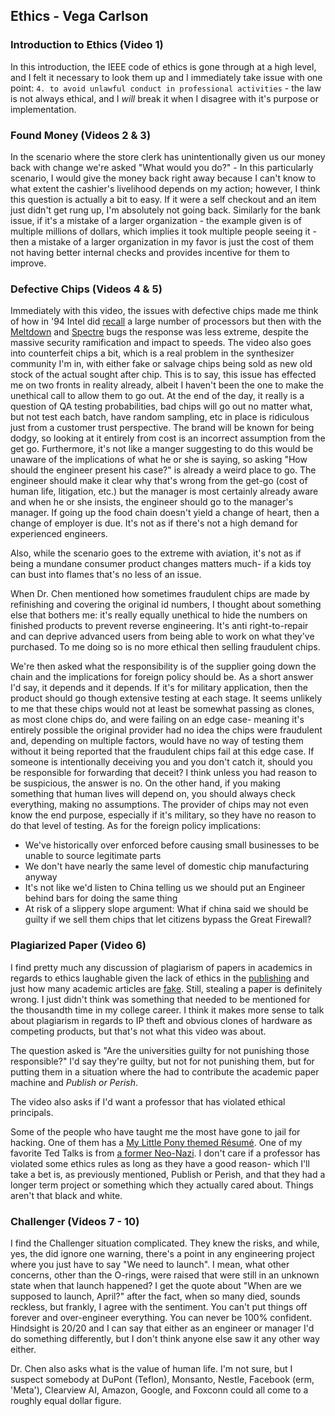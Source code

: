 ## Ethics - Vega Carlson

### Introduction to Ethics (Video 1)

In this introduction, the IEEE code of ethics is gone through at a high level, and I felt it necessary to look them up and I immediately take issue with one point: `4. to avoid unlawful conduct in professional activities` - the law is not always ethical, and I *will* break it when I disagree with it's purpose or implementation.

### Found Money (Videos 2 & 3)

In the scenario where the store clerk has unintentionally given us our money back with change we're asked "What would you do?" - In this particularly scenario, I would give the money back right away because I can't know to what extent the cashier's livelihood depends on my action; however, I think this question is actually a bit to easy. If it were a self checkout and an item just didn't get rung up, I'm absolutely not going back. Similarly for the bank issue, if it's a mistake of a larger organization - the example given is of multiple millions of dollars, which implies it took multiple people seeing it - then a mistake of a larger organization in my favor is just the cost of them not having better internal checks and provides incentive for them to improve.

### Defective Chips (Videos 4 & 5)

Immediately with this video, the issues with defective chips made me think of how in '94 Intel did [recall](https://en.wikipedia.org/wiki/Pentium_FDIV_bug#:~:text=In%20December%201994,%20Intel%20recalled,replacement%20of%20the%20flawed%20processors.%22) a large number of processors but then with the [Meltdown](https://en.wikipedia.org/wiki/Pentium_FDIV_bug#:~:text=In%20December%201994,%20Intel%20recalled,replacement%20of%20the%20flawed%20processors.%22) and [Spectre](https://en.wikipedia.org/wiki/Pentium_FDIV_bug#:~:text=In%20December%201994,%20Intel%20recalled,replacement%20of%20the%20flawed%20processors.%22) bugs the response was less extreme, despite the massive security ramification and impact to speeds. The video also goes into counterfeit chips a bit, which is a real problem in the synthesizer community I'm in, with either fake or salvage chips being sold as new old stock of the actual sought after chip. This is to say, this issue has effected me on two fronts in reality already, albeit I haven't been the one to make the unethical call to allow them to go out. At the end of the day, it really is a question of QA testing probabilities, bad chips will go out no matter what, but not test each batch, have random sampling, etc in place is ridiculous just from a customer trust perspective. The brand will be known for being dodgy, so looking at it entirely from cost is an incorrect assumption from the get go. Furthermore, it's not like a manger suggesting to do this would be unaware of the implications of what he or she is saying, so asking "How should the engineer present his case?" is already a weird place to go. The engineer should make it clear why that's wrong from the get-go (cost of human life, litigation, etc.) but the manager is most certainly already aware and when he or she insists, the engineer should go to the manager's manager. If going up the food chain doesn't yield a change of heart, then a change of employer is due. It's not as if there's not a high demand for experienced engineers. 

Also, while the scenario goes to the extreme with aviation, it's not as if being a mundane consumer product changes matters much- if a kids toy can bust into flames that's no less of an issue.

When Dr. Chen mentioned how sometimes fraudulent chips are made by refinishing and covering the original id numbers, I thought about something else that bothers me: it's really equally unethical to hide the numbers on finished products to prevent reverse engineering. It's anti right-to-repair and can deprive advanced users from being able to work on what they've purchased. To me doing so is no more ethical then selling fraudulent chips.

We're then asked what the responsibility is of the supplier going down the chain and the implications for foreign policy should be. As a short answer I'd say, it depends and it depends. If it's for military application, then the product should go though extensive testing at each stage. It seems unlikely to me that these chips would not at least be somewhat passing as clones, as most clone chips do, and were failing on an edge case- meaning it's entirely possible the original provider had no idea the chips were fraudulent and, depending on multiple factors, would have no way of testing them without it being reported that the fraudulent chips fail at this edge case. If someone is intentionally deceiving you and you don't catch it, should you be responsible for forwarding that deceit? I think unless you had reason to be suspicious, the answer is no. On the other hand, if you making something that human lives will depend on, you should always check everything, making no assumptions. The provider of chips may not even know the end purpose, especially if it's military, so they have no reason to do that level of testing. As for the foreign policy implications: 

* We've historically over enforced before causing small businesses to be unable to source legitimate parts
* We don't have nearly the same level of domestic chip manufacturing anyway
* It's not like we'd listen to China telling us we should put an Engineer behind bars for doing the same thing
* At risk of a slippery slope argument: What if china said we should be guilty if we sell them chips that let citizens bypass the Great Firewall?

### Plagiarized Paper (Video 6)

I find pretty much any discussion of plagiarism of papers in academics in regards to ethics laughable given the lack of ethics in the [publishing](https://en.wikipedia.org/wiki/Predatory_publishing) and just how many academic articles are [fake](https://www.youtube.com/watch?v=ras_VYgA77Q). Still, stealing a paper is definitely wrong. I just didn't think was something that needed to be mentioned for the thousandth time in my college career. I think it makes more sense to talk about plagiarism in regards to IP theft and obvious clones of hardware as competing products, but that's not what this video was about.

The question asked is "Are the universities guilty for not punishing those responsible?" I'd say they're guilty, but not for not punishing them, but for putting them in a situation where the had to contribute the academic paper machine and *Publish or Perish*.

The video also asks if I'd want a professor that has violated ethical principals.

Some of the people who have taught me the most have gone to jail for hacking. One of them has a [My Little Pony themed Résumé](https://pjreddie.com/static/Redmon%20Resume.pdf). One of my favorite Ted Talks is from [a former Neo-Nazi](https://www.ted.com/talks/christian_picciolini_my_descent_into_america_s_neo_nazi_movement_and_how_i_got_out?language=en). I don't care if a professor has violated some ethics rules as long as they have a good reason- which I'll take a bet is, as previously mentioned, Publish or Perish, and that they had a longer term project or something which they actually cared about. Things aren't that black and white.

### Challenger (Videos 7 - 10)

I find the Challenger situation complicated. They knew the risks, and while, yes, the did ignore one warning, there's a point in any engineering project where you just have to say "We need to launch". I mean, what other concerns, other than the O-rings, were raised that were still in an unknown state when that launch happened? I get the quote about "When are we supposed to launch, April?" after the fact, when so many died, sounds reckless, but frankly, I agree with the sentiment. You can't put things off forever and over-engineer everything. You can never be 100% confident. Hindsight is 20/20 and I can say that either as an engineer or manager I'd do something differently, but I don't think anyone else saw it any other way either.

Dr. Chen also asks what is the value of human life. I'm not sure, but I suspect somebody at DuPont (Teflon), Monsanto, Nestle, Facebook (erm, 'Meta'), Clearview AI, Amazon, Google, and Foxconn could all come to a roughly equal dollar figure.